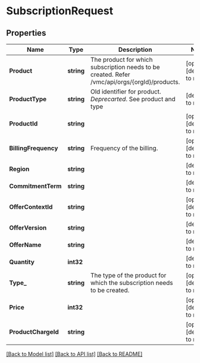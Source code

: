 # SubscriptionRequest

## Properties
Name | Type | Description | Notes
------------ | ------------- | ------------- | -------------
**Product** | **string** | The product for which subscription needs to be created. Refer /vmc/api/orgs/{orgId}/products. | [optional] [default to null]
**ProductType** | **string** | Old identifier for product. *Deprecarted*. See product and type | [default to null]
**ProductId** | **string** |  | [optional] [default to null]
**BillingFrequency** | **string** | Frequency of the billing. | [optional] [default to null]
**Region** | **string** |  | [default to null]
**CommitmentTerm** | **string** |  | [default to null]
**OfferContextId** | **string** |  | [optional] [default to null]
**OfferVersion** | **string** |  | [default to null]
**OfferName** | **string** |  | [default to null]
**Quantity** | **int32** |  | [default to null]
**Type_** | **string** | The type of the product for which the subscription needs to be created. | [optional] [default to null]
**Price** | **int32** |  | [optional] [default to null]
**ProductChargeId** | **string** |  | [optional] [default to null]

[[Back to Model list]](../README.md#documentation-for-models) [[Back to API list]](../README.md#documentation-for-api-endpoints) [[Back to README]](../README.md)

